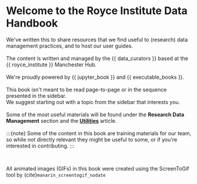 # Welcome to the Royce Institute Data Handbook

We've written this to share resources that we find useful to (research) data management practices, and to host our user guides.  
<br>
The content is written and managed by the {{ data_curators }} based at the {{ royce_institute }} Manchester Hub.  
<br>
We're proudly powered by {{ jupyter_book }} and {{ executable_books }}.  
<br>
This book isn't meant to be read page-to-page or in the sequence presented in the sidebar.  
We suggest starting out with a topic from the sidebar that interests you.  
<br>
Some of the most useful materials will be found under the **Research Data Management** section and the **[Utilities](bib-util/useful-interesting.md)** article.  
<br>
:::{note}
Some of the content in this book are training materials for our team, so while not directly relevant they might be useful to some, or if you're interested in contributing.
:::

<br>

All animated images (GIFs) in this book were created using the ScreenToGif tool by {cite}`manarin_screentogif_nodate`
